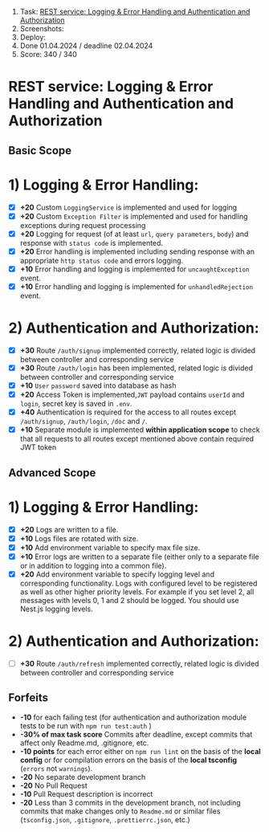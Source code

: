 1. Task: [REST service: Logging &amp; Error Handling and Authentication and Authorization](https://github.com/AlreadyBored/nodejs-assignments/blob/main/assignments/logging-error-authentication-authorization/assignment.md#2-authentication-and-authorization-1)
2. Screenshots:
3. Deploy:
4. Done 01.04.2024 / deadline 02.04.2024
5. Score: 340 / 340

# REST service: Logging & Error Handling and Authentication and Authorization

## Basic Scope

# 1) Logging & Error Handling:

- [X] **+20** Custom `LoggingService` is implemented and used for logging
- [X] **+20** Custom `Exception Filter` is implemented and used for handling exceptions during request processing
- [X] **+20** Logging for request (of at least `url`, `query parameters`, `body`) and response with `status code` is implemented.
- [X] **+20** Error handling is implemented including sending response with an appropriate `http status code` and errors logging.
- [X] **+10** Error handling  and logging is implemented for `uncaughtException` event.
- [X] **+10** Error handling  and logging is implemented for `unhandledRejection` event.

# 2) Authentication and Authorization:

- [X] **+30** Route `/auth/signup` implemented correctly, related logic is divided between controller and corresponding service
- [X] **+30** Route `/auth/login` has been implemented, related logic is divided between controller and corresponding service
- [X] **+10** `User` `password` saved into database as hash
- [X] **+20** Access Token is implemented,`JWT` payload contains `userId` and `login`, secret key is saved in `.env`.
- [X] **+40** Authentication is required for the access to all routes except `/auth/signup`, `/auth/login`, `/doc` and `/`.
- [X] **+10** Separate module is implemented **within application scope** to check that all requests to all routes except mentioned above contain required JWT token

## Advanced Scope

# 1) Logging & Error Handling:

- [X] **+20** Logs are written to a file.
- [X] **+10** Logs files are rotated with size.
- [X] **+10** Add environment variable to specify max file size.
- [X] **+10** Error logs are written to a separate file (either only to a separate file or in addition to logging into a common file).
- [X] **+20** Add environment variable to specify logging level and corresponding functionality.
  Logs with configured level to be registered as well as other higher priority levels. For example if you set level 2, all messages with levels 0, 1 and 2 should be logged. You should use Nest.js logging levels.

# 2) Authentication and Authorization:

- [ ] **+30** Route `/auth/refresh` implemented correctly, related logic is divided between controller and corresponding service

## Forfeits

- **-10** for each failing test
  (for authentication and authorization  module tests to be run with `npm run test:auth` )
- **-30% of max task score** Commits after deadline, except commits that affect only Readme.md, .gitignore, etc.
- **-10 points** for each error either on `npm run lint` on the basis of the **local config** or for compilation errors on the basis of the **local tsconfig** (`errors` not `warnings`).
- **-20** No separate development branch
- **-20** No Pull Request
- **-10** Pull Request description is incorrect
- **-20** Less than 3 commits in the development branch, not including commits that make changes only to `Readme.md` or similar files (`tsconfig.json`, `.gitignore`, `.prettierrc.json`, etc.)
